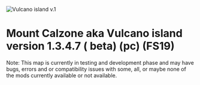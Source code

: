 ![Vulcano island v.1](https://repository-images.githubusercontent.com/292419480/23f9e380-ed4f-11ea-8d82-59e467095fda)

# Mount Calzone aka Vulcano island version 1.3.4.7 ( beta) (pc) (FS19)

Note: This map is currently in testing and development phase and may have bugs, errors and or compatibility issues with some, all, or maybe none of the mods currently available or not available.
